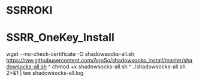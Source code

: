 # SSRROKI
SSRR_OneKey_Install
============
wget --no-check-certificate -O shadowsocks-all.sh https://raw.githubusercontent.com/AppSo/shadowsocks_install/master/shadowsocks-all.sh
^
chmod +x shadowsocks-all.sh
^
./shadowsocks-all.sh 2>&1 | tee shadowsocks-all.log
